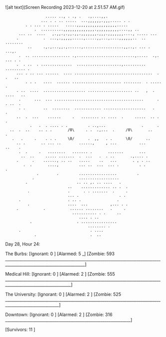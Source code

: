 ![alt text](Screen Recording 2023-12-20 at 2.51.57 AM.gif)

```
                  ..... .., . ., .   .,....,,.  
                ... . . .. .....  ...,,,,,,.,,,..... . .    
         . . ... . .....   .....,,,,,,,,,,,,,,,,,,.....
             .  ..........,,,,,,,,,,,,,,.,,,,,,,,,,....,, ..               
      ... ..  ....   ,.,,.,.,,.,,.,,,,,,,.,,,.,,,,,,,...., ..... ...      
     .           .  ...,.,,,,,.....,.....,,...,....,,,,,,..  .. ........   
          ..     .,.,...,,.,......,..................,,..,. ... .  ...,.            
      .  .. ................. .,..........................,.....  .,. ... . .   
     .  . ..  . ..............  ....................,..........   ......... .   
     ... . .. ... ......  .... ...................................  . .   ..    
         . . .   ....  ...... ...................... ........  . .....     .    
     . ..  ....  ................... .................... ..   ,  . ....   ..   
      .      ...  ... ........................................      . . ..  .   
      . .        ..  ........  ............ ...................   .     .       
     ..  .  ...    ......     .   ........ .. ....  .     .....  .. . .         
           .   .  . .... . .         . ..,...                .      .    
  ..  .  ..    .. . .       /0\     . .  .,...  .     /0\       ..     .
   .   .     .    . . .     \0/      .  ,,   . .      \0/      ..
     .. .       .. ... ..        ......,     , ...          ...       ..    .   
      .  .     .   ........   ....... .       .......       ...                 
       ..  ..     ..... .......  .  ...   .  . ..       .,.... .                
     .      .    ......, .. ..   .....    ..   ...       . , . ..               
        .  .       ....,         ... ..  ...  ... .         . .        .        
              .        .         .................         .                    
            .                    ..................                             
         .                      .. .. ,. .. ....   .                            
                            ..    ............. .. .  .                         
          .                 .      . . .......  .     .                         
                            ... .                  . .                          
      .                     . .. .                .                             
          .                 ....  ...          ,... . .                         
     .           .           ...... ........   .     .                          
                              ........... . .     ..                            
                                 .... . ..                                      
           .                    . ................                              
                                     ........ .                                 
      .                               . ....                                    
             .                        .  ..                         
```                     
  
Day 28, Hour 24:

The Burbs: [Ignorant: 0 ] [Alarmed: 5 _] [Zombie: 593 ______________________________________________________________________________________________________________________]

Medical Hill: [Ignorant: 0 ] [Alarmed: 2 ] [Zombie: 555 _______________________________________________________________________________________________________________]

The University: [Ignorant: 0 ] [Alarmed: 2 ] [Zombie: 525 _________________________________________________________________________________________________________]

Downtown: [Ignorant: 0 ] [Alarmed: 2 ] [Zombie: 316 _______________________________________________________________]

[Survivors: 11 ]